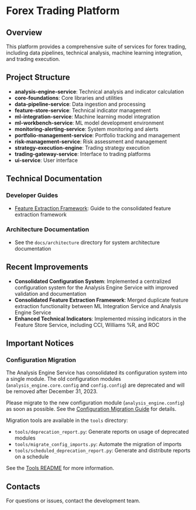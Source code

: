 # Forex Trading Platform

## Overview

This platform provides a comprehensive suite of services for forex trading, including data pipelines, technical analysis, machine learning integration, and trading execution.

## Project Structure

- **analysis-engine-service**: Technical analysis and indicator calculation
- **core-foundations**: Core libraries and utilities
- **data-pipeline-service**: Data ingestion and processing
- **feature-store-service**: Technical indicator management
- **ml-integration-service**: Machine learning model integration
- **ml-workbench-service**: ML model development environment
- **monitoring-alerting-service**: System monitoring and alerts
- **portfolio-management-service**: Portfolio tracking and management
- **risk-management-service**: Risk assessment and management
- **strategy-execution-engine**: Trading strategy execution
- **trading-gateway-service**: Interface to trading platforms
- **ui-service**: User interface

## Technical Documentation

### Developer Guides

- [Feature Extraction Framework](docs/developer/feature_extraction_framework.md): Guide to the consolidated feature extraction framework

### Architecture Documentation

- See the `docs/architecture` directory for system architecture documentation

## Recent Improvements

- **Consolidated Configuration System**: Implemented a centralized configuration system for the Analysis Engine Service with improved validation and documentation
- **Consolidated Feature Extraction Framework**: Merged duplicate feature extraction functionality between ML Integration Service and Analysis Engine Service
- **Enhanced Technical Indicators**: Implemented missing indicators in the Feature Store Service, including CCI, Williams %R, and ROC

## Important Notices

### Configuration Migration

The Analysis Engine Service has consolidated its configuration system into a single module. The old configuration modules (`analysis_engine.core.config` and `config.config`) are deprecated and will be removed after December 31, 2023.

Please migrate to the new configuration module (`analysis_engine.config`) as soon as possible. See the [Configuration Migration Guide](docs/configuration_migration_guide.md) for details.

Migration tools are available in the `tools` directory:
- `tools/deprecation_report.py`: Generate reports on usage of deprecated modules
- `tools/migrate_config_imports.py`: Automate the migration of imports
- `tools/scheduled_deprecation_report.py`: Generate and distribute reports on a schedule

See the [Tools README](tools/README.md) for more information.

## Contacts

For questions or issues, contact the development team.
